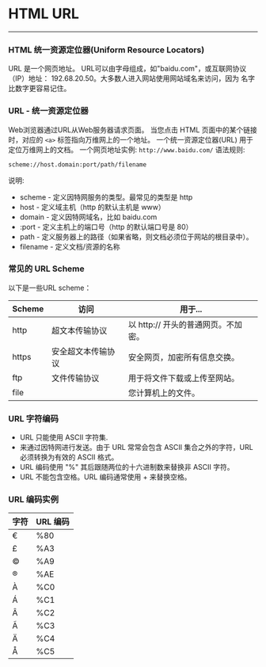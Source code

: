 # HTML URL
---

### HTML 统一资源定位器(Uniform Resource Locators)

URL 是一个网页地址。
URL可以由字母组成，如"baidu.com"，或互联网协议（IP）地址： 192.68.20.50。大多数人进入网站使用网站域名来访问，因为 名字比数字更容易记住。

### URL - 统一资源定位器

Web浏览器通过URL从Web服务器请求页面。
当您点击 HTML 页面中的某个链接时，对应的 `<a>` 标签指向万维网上的一个地址。
一个统一资源定位器(URL) 用于定位万维网上的文档。
一个网页地址实例: `http://www.baidu.com/` 语法规则:

```
scheme://host.domain:port/path/filename
```
说明:

- scheme - 定义因特网服务的类型。最常见的类型是 http
- host - 定义域主机（http 的默认主机是 www）
- domain - 定义因特网域名，比如 baidu.com
- :port - 定义主机上的端口号（http 的默认端口号是 80）
- path - 定义服务器上的路径（如果省略，则文档必须位于网站的根目录中）。
- filename - 定义文档/资源的名称

### 常见的 URL Scheme
以下是一些URL scheme：

|Scheme	|访问								|用于...														|
|----		|----								|----																|
|http		|超文本传输协议			|以 http:// 开头的普通网页。不加密。	|
|https	|安全超文本传输协议	|安全网页，加密所有信息交换。					|
|ftp		|文件传输协议				|用于将文件下载或上传至网站。					|
|file		|										|您计算机上的文件。									|

### URL 字符编码

- URL 只能使用 ASCII 字符集.
- 来通过因特网进行发送。由于 URL 常常会包含 ASCII 集合之外的字符，URL 必须转换为有效的 ASCII 格式。
- URL 编码使用 "%" 其后跟随两位的十六进制数来替换非 ASCII 字符。
- URL 不能包含空格。URL 编码通常使用 + 来替换空格。

### URL 编码实例

|字符	|URL 编码	|
|----	|----			|
|€		|%80			|
|£		|%A3			|
|©		|%A9			|
|®		|%AE			|
|À		|%C0			|
|Á		|%C1			|
|Â		|%C2			|
|Ã		|%C3			|
|Ä		|%C4			|
|Å		|%C5			|